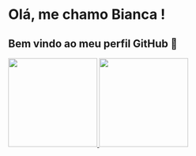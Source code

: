 


# Olá, me chamo Bianca ! 
## Bem vindo ao meu perfil GitHub 👋
<div>
<a href="https://github.com/Biancapinz">
<img loading="lazy" height="180em" src="https://github-readme-stats.vercel.app/api/top-langs/?username=Biancapinz&layout=compact&langs_count=7&theme=dracula"/>
<img loading="lazy" height="180em" src="https://github-readme-stats.vercel.app/api?username=Biancapinz&show_icons=true&theme=dracula&include_all_commits=true&count_private=true"/>
</div>



